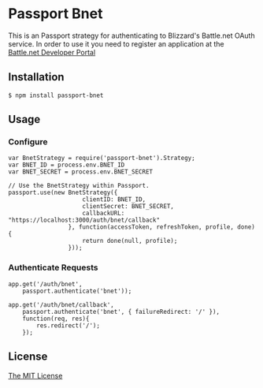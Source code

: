 # Passport Bnet

This is an Passport strategy for authenticating to Blizzard's Battle.net OAuth
service. In order to use it you need to register an application at the
[Battle.net Developer Portal](https://dev.battle.net)

## Installation

    $ npm install passport-bnet

## Usage

### Configure

    var BnetStrategy = require('passport-bnet').Strategy;
    var BNET_ID = process.env.BNET_ID
    var BNET_SECRET = process.env.BNET_SECRET

    // Use the BnetStrategy within Passport.
    passport.use(new BnetStrategy({
                         clientID: BNET_ID,
                         clientSecret: BNET_SECRET,
                         callbackURL: "https://localhost:3000/auth/bnet/callback"
                     }, function(accessToken, refreshToken, profile, done) {
                         return done(null, profile);
                     }));

### Authenticate Requests

    app.get('/auth/bnet',
        passport.authenticate('bnet'));

    app.get('/auth/bnet/callback',
        passport.authenticate('bnet', { failureRedirect: '/' }),
        function(req, res){
            res.redirect('/');
        });

## License

[The MIT License](http://opensource.org/licenses/MIT)

